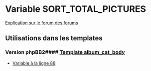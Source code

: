# Variable SORT_TOTAL_PICTURES
[Explication sur le forum des forums](http://forum.forumactif.com/t294113-listing-des-variables#SORT_TOTAL_PICTURES)
## Utilisations dans les templates
### Version phpBB2#### [Template album_cat_body](subsilver/album_cat_body.md)
* [Variable à la ligne 88](../subsilver/album_cat_body.tpl#L88)